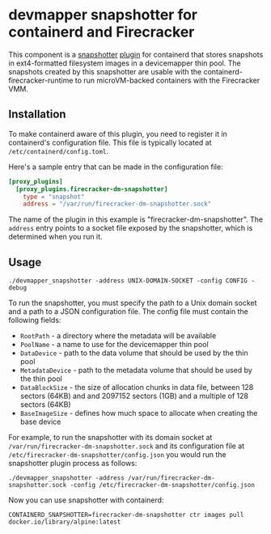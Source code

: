 # devmapper snapshotter for containerd and Firecracker

This component is a
[snapshotter](https://github.com/containerd/containerd/blob/master/design/snapshots.md)
[plugin](https://github.com/containerd/containerd/blob/master/PLUGINS.md) for
containerd that stores snapshots in ext4-formatted filesystem images in a
devicemapper thin pool.  The snapshots created by this snapshotter are usable
with the containerd-firecracker-runtime to run microVM-backed containers with
the Firecracker VMM.

## Installation

To make containerd aware of this plugin, you need to register it in
containerd's configuration file.  This file is typically located at
`/etc/containerd/config.toml`.

Here's a sample entry that can be made in the configuration file:

```toml
[proxy_plugins]
  [proxy_plugins.firecracker-dm-snapshotter]
    type = "snapshot"
    address = "/var/run/firecracker-dm-snapshotter.sock"
```

The name of the plugin in this example is "firecracker-dm-snapshotter".  The
`address` entry points to a socket file exposed by the snapshotter, which is
determined when you run it.

## Usage

```
./devmapper_snapshotter -address UNIX-DOMAIN-SOCKET -config CONFIG -debug
```

To run the snapshotter, you must specify the path to a Unix domain socket and a
path to a JSON configuration file.  The config file must contain the following
fields:

* `RootPath` - a directory where the metadata will be available
* `PoolName` - a name to use for the devicemapper thin pool
* `DataDevice` - path to the data volume that should be used by the thin pool
* `MetadataDevice` - path to the metadata volume that should be used by the thin
  pool
* `DataBlockSize` - the size of allocation chunks in data file, between 128
  sectors (64KB) and and 2097152 sectors (1GB) and a multiple of 128 sectors
  (64KB)
* `BaseImageSize` - defines how much space to allocate when creating the base
  device

For example, to run the snapshotter with its domain socket at
`/var/run/firecracker-dm-snapshotter.sock` and its configuration file at
`/etc/firecracker-dm-snapshotter/config.json` you would run the snapshotter
plugin process as follows:

```
./devmapper_snapshotter -address /var/run/firecracker-dm-snapshotter.sock -config /etc/firecracker-dm-snapshotter/config.json
```

Now you can use snapshotter with containerd:

```
CONTAINERD_SNAPSHOTTER=firecracker-dm-snapshotter ctr images pull docker.io/library/alpine:latest
```
